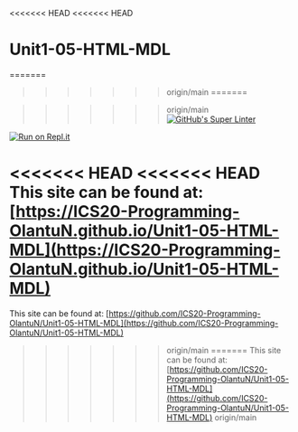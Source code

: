<<<<<<< HEAD
<<<<<<< HEAD
# Unit1-05-HTML-MDL
=======

>>>>>>> origin/main
=======

>>>>>>> origin/main
[![GitHub's Super Linter](https://github.com/ICS20-Programming-OlantuN/Unit1-05-HTML-MDL/workflows/GitHub's%20Super%20Linter/badge.svg)](https://github.com/ICS20-Programming-OlantuN/Unit1-05-HTML-MDL/actions)


[![Run on Repl.it](https://repl.it/badge/github/ICS20-Programming-OlantuN/Unit1-05-HTML-MDL)](https://repl.it/github/ICS20-Programming-OlantuN/Unit1-05-HTML-MDL)


<<<<<<< HEAD
<<<<<<< HEAD
This site can be found at: [https://ICS20-Programming-OlantuN.github.io/Unit1-05-HTML-MDL](https://ICS20-Programming-OlantuN.github.io/Unit1-05-HTML-MDL)
=======
This site can be found at: [https://github.com/ICS20-Programming-OlantuN/Unit1-05-HTML-MDL](https://github.com/ICS20-Programming-OlantuN/Unit1-05-HTML-MDL)
>>>>>>> origin/main
=======
This site can be found at: [https://github.com/ICS20-Programming-OlantuN/Unit1-05-HTML-MDL](https://github.com/ICS20-Programming-OlantuN/Unit1-05-HTML-MDL)
>>>>>>> origin/main
